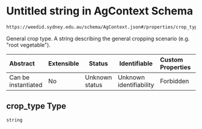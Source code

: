 # Untitled string in AgContext Schema

```txt
https://weedid.sydney.edu.au/schema/AgContext.json#/properties/crop_type
```

General crop type.
A string describing the general cropping scenario (e.g. "root vegetable").


| Abstract            | Extensible | Status         | Identifiable            | Custom Properties | Additional Properties | Access Restrictions | Defined In                                                              |
| :------------------ | ---------- | -------------- | ----------------------- | :---------------- | --------------------- | ------------------- | ----------------------------------------------------------------------- |
| Can be instantiated | No         | Unknown status | Unknown identifiability | Forbidden         | Allowed               | none                | [AgContext.schema.json\*](AgContext.schema.json "open original schema") |

## crop_type Type

`string`
